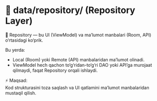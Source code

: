 # 📂 data/repository/ (Repository Layer)

📌 Repository — bu UI (ViewModel) va ma’lumot manbalari (Room, API) o‘rtasidagi ko‘prik.

Bu yerda:
- Local (Room) yoki Remote (API) manbalaridan ma’lumot olinadi.
- ViewModel hech qachon to‘g‘ridan-to‘g‘ri DAO yoki API’ga murojaat qilmaydi, faqat Repository orqali ishlaydi.

⚡ Maqsad:  
Kod strukturasini toza saqlash va UI qatlamini ma’lumot manbalaridan mustaqil qilish.
